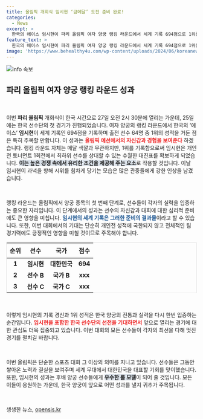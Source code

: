 ```yaml
---
title: 올림픽 개회식 임시현 ‘금메달’ 도전 준비 완료!
categories:
  - News
excerpt: >
  한국의 에이스 임시현이 파리 올림픽 여자 양궁 랭킹 라운드에서 세계 기록 694점으로 1위를 차지하며 유리한 대진표를 확보했습니다! 역대급 활약을 펼친 임시현의 모습, 지금 확인하세요!
feature_text: >
  한국의 에이스 임시현이 파리 올림픽 여자 양궁 랭킹 라운드에서 세계 기록 694점으로 1위를 차지하며 유리한 대진표를 확보했습니다! 역대급 활약을 펼친 임시현의 모습, 지금 확인하세요!
image: 'https://www.behealthy4u.com/wp-content/uploads/2024/06/koreanews.jpg'
---
```


<p><img src="https://www.behealthy4u.com/wp-content/uploads/2024/06/koreanews.jpg" alt="info 속보" /></p>

<h2 data-ke-size="size26">파리 올림픽 여자 양궁 랭킹 라운드 성과</h2>

<p data-ke-size="size16">&nbsp;</p>

<p>이번 <b>파리 올림픽</b> 개회식이 한국 시간으로 27일 오전 2시 30분에 열리는 가운데, 25일에는 한국 선수단의 첫 경기가 진행되었습니다. 여자 양궁의 랭킹 라운드에서 한국의 ‘에이스’ <b>임시현</b>이 세계 기록인 694점을 기록하며 출전 선수 64명 중 1위의 성적을 거둔 점은 특히 주목할 만합니다. 이 성과는 <b><span style="color: #ee2323;">올림픽 예선에서의 자신감과 경험을 보여준다</span></b> 하겠습니다. 랭킹 라운드 자체는 메달 색깔과 무관하지만, 1위를 기록함으로써 임시현은 개인전 토너먼트 1회전에서 최하위 선수를 상대할 수 있는 수월한 대진표를 확보하게 되었습니다. <b><span style="background-color: #21538527;">이는 높은 경쟁 속에서 유리한 조건을 제공해 주는 요소</span></b>로 작용할 것입니다. 이날 임시현이 과녁을 향해 시위를 힘차게 당기는 모습은 많은 관중들에게 강한 인상을 남겼습니다.</p>

<p data-ke-size="size16">&nbsp;</p>

<p>랭킹 라운드는 올림픽에서 양궁 종목의 첫 번째 단계로, 선수들이 각자의 실력을 입증하는 중요한 자리입니다. 이 단계에서의 성과는 선수의 자신감과 대회에 대한 심리적 준비에도 큰 영향을 미칩니다. <b><span style="color: #1a5490;">임시현의 세계 기록은 그러한 준비의 결과물</span></b>이라고 할 수 있습니다. 또한, 이번 대회에서의 기대는 단순히 개인전 성적에 국한되지 않고 전체적인 팀 경기력에도 긍정적인 영향을 미칠 것이므로 주목해야 합니다.</p>

<table style="border: 1px solid #ddd; width: 100%; border-collapse: collapse;">
    <thead>
        <tr>
            <th style="text-align: center; height: 40px;"><b>순위</b></th>
            <th style="text-align: center; height: 40px;"><b>선수</b></th>
            <th style="text-align: center; height: 40px;"><b>국가</b></th>
            <th style="text-align: center; height: 40px;"><b>점수</b></th>
        </tr>
    </thead>
    <tbody>
        <tr>
            <td style="text-align: center; height: 17px;"><b>1</b></td>
            <td style="text-align: center; height: 17px;"><b>임시현</b></td>
            <td style="text-align: center; height: 17px;"><b>대한민국</b></td>
            <td style="text-align: center; height: 17px;"><b>694</b></td>
        </tr>
        <tr>
            <td style="text-align: center; height: 17px;"><b>2</b></td>
            <td style="text-align: center; height: 17px;"><b>선수 B</b></td>
            <td style="text-align: center; height: 17px;"><b>국가 B</b></td>
            <td style="text-align: center; height: 17px;"><b>xxx</b></td>
        </tr>
        <tr>
            <td style="text-align: center; height: 17px;"><b>3</b></td>
            <td style="text-align: center; height: 17px;"><b>선수 C</b></td>
            <td style="text-align: center; height: 17px;"><b>국가 C</b></td>
            <td style="text-align: center; height: 17px;"><b>xxx</b></td>
        </tr>
    </tbody>
</table>

<p data-ke-size="size16">&nbsp;</p>

<p>이렇게 임시현의 기록 경신과 1위 성적은 한국 양궁의 전통과 실력을 다시 한번 입증하는 순간입니다. <b><span style="color: #ee2323;">임시현을 포함한 한국 선수단의 선전을 기대하면서</span></b> 앞으로 열리는 경기에 대한 관심도 더욱 집중되고 있습니다. 이번 대회의 모든 선수들이 각자의 최선을 다해 멋진 경기를 펼치길 바랍니다.</p>

<p data-ke-size="size16">&nbsp;</p> 

<p data-ke-size="size16">이번 올림픽은 단순한 스포츠 대회 그 이상의 의미를 지니고 있습니다. 선수들은 그동안 쌓아온 노력과 결실을 보여주며 세계 무대에서 대한민국을 대표할 기회를 맞이했습니다. 또한, 임시현의 성과는 후배 양궁 선수들에게 <b><span style="background-color: #21538527;">우수한 롤 모델</span></b>이 되어 줄 것입니다. 모든 이들이 응원하는 가운데, 한국 양궁이 앞으로 어떤 성과를 낼지 귀추가 주목됩니다.</p> 

<p data-ke-size="size16">&nbsp;</p>
생생한 뉴스, <a href="https://opensis.kr" rel="dofollow">opensis.kr</a>


